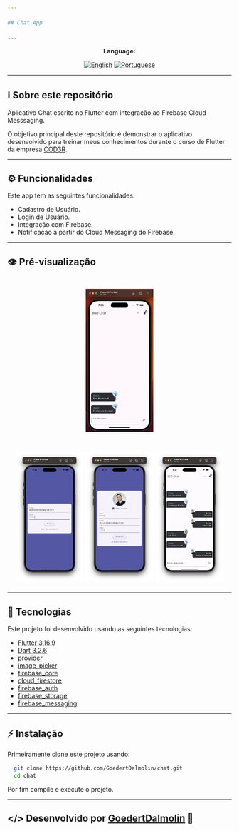 ```yaml
---

## Chat App

---
```


<div align="center">

**Language:**

[![English](https://img.shields.io/badge/Language-English-blueviolet?style=for-the-badge)](README.md)
[![Portuguese](https://img.shields.io/badge/Language-Português-blue?style=for-the-badge)](README.pt-br.md)

</div>

---
## ℹ️ Sobre este repositório
Aplicativo Chat escrito no Flutter com integração ao Firebase Cloud Messsaging.

O objetivo principal deste repositório é demonstrar o aplicativo desenvolvido para treinar meus conhecimentos durante o curso de Flutter da empresa [COD3R](https://www.udemy.com/course/curso-flutter/).

---
## ⚙️ Funcionalidades
Este app tem as seguintes funcionalidades:

- Cadastro de Usuário.
- Login de Usuário.
- Integração com Firebase.
- Notificação a partir do Cloud Messaging do Firebase.

---
## 👁️ Pré-visualização

<h1 align="center">
<img src='.github/1.gif' width="30%">
</h1>

<h1 align="center">
<img src='.github/1.png' width="30%">
<img src='.github/2.png' width="30%">
<img src='.github/3.png' width="30%">
</h1>

---
## 🧪 Tecnologias
Este projeto foi desenvolvido usando as seguintes tecnologias:

- [Flutter 3.16.9](https://docs.flutter.dev/)
- [Dart 3.2.6](https://dart.dev/)
- [provider](https://pub.dev/packages/provider)
- [image_picker](https://pub.dev/packages/image_picker)
- [firebase_core](https://pub.dev/packages/firebase_core)
- [cloud_firestore](https://pub.dev/packages/cloud_firestore)
- [firebase_auth](https://pub.dev/packages/firebase_auth)
- [firebase_storage](https://pub.dev/packages/firebase_storage)
- [firebase_messaging](https://pub.dev/packages/firebase_messaging)

---
## ⚡ Instalação

Primeiramente clone este projeto usando:

```bash
  git clone https://github.com/GoedertDalmolin/chat.git
  cd chat
```

Por fim compile e execute o projeto.

---
</> Desenvolvido por [GoedertDalmolin](https://github.com/GoedertDalmolin) 👋
---
